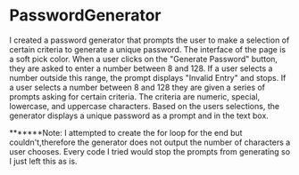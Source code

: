 # PasswordGenerator
I created a password generator that prompts the user to make a selection of certain criteria to generate a unique password.
The interface of the page is a soft pick color.
When a user clicks on the "Generate Password" button, they are asked to enter a number between 8 and 128.
If a user selects a number outside this range, the prompt displays "Invalid Entry" and stops.
If a user selects a number between 8 and 128 they are given a series of prompts asking for certain criteria.
The criteria are numeric, special, lowercase, and uppercase characters.
Based on the users selections, the generator displays a unique password as a prompt and in the text box.

*******Note: I attempted to create the for loop for the end but couldn't,therefore the generator does not output the number of characters a user chooses. Every code I tried would stop the prompts from generating so I just left this as is.
